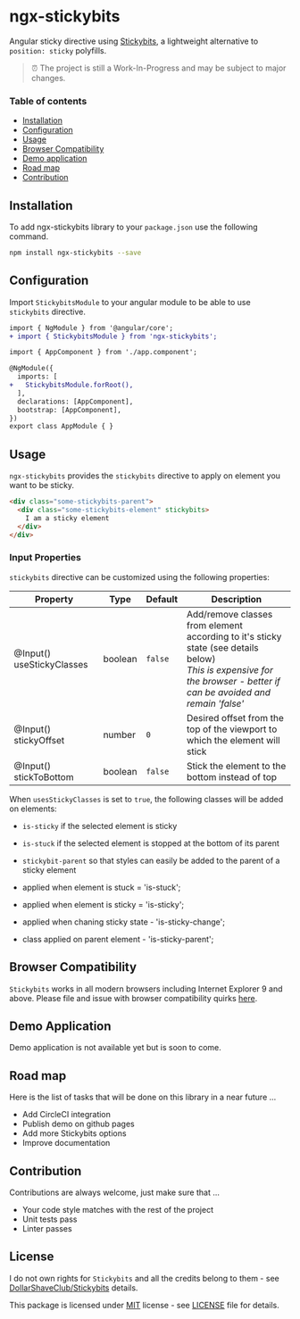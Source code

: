 # ngx-stickybits
Angular sticky directive using [Stickybits](https://github.com/dollarshaveclub/stickybits), a lightweight alternative to `position: sticky` polyfills.

> :alarm_clock: The project is still a Work-In-Progress and may be subject to major changes.

### Table of contents

- [Installation](#installation)
- [Configuration](#configuration)
- [Usage](#usage)
- [Browser Compatibility](#browser-compatibility)
- [Demo application](#demo-application)
- [Road map](#road-map)
- [Contribution](#contribution)

## Installation

To add ngx-stickybits library to your `package.json` use the following command.

```bash
npm install ngx-stickybits --save
```

## Configuration

Import `StickybitsModule` to your angular module to be able to use `stickybits` directive.

```diff
import { NgModule } from '@angular/core';
+ import { StickybitsModule } from 'ngx-stickybits';

import { AppComponent } from './app.component';

@NgModule({
  imports: [
+   StickybitsModule.forRoot(),
  ],
  declarations: [AppComponent],
  bootstrap: [AppComponent],
})
export class AppModule { }
```

## Usage

`ngx-stickybits` provides the `stickybits` directive to apply on element you want to be sticky.

```html
<div class="some-stickybits-parent">
  <div class="some-stickybits-element" stickybits>
    I am a sticky element
  </div>
</div>
```

### Input Properties

`stickybits` directive can be customized using the following properties:

| Property | Type | Default | Description |
| -------- | ---- | ------- | ----------- |
| @Input() useStickyClasses | boolean  | `false` | Add/remove classes from element according to it's sticky state (see details below)<br/> _This is expensive for the browser - better if can be avoided and remain 'false'_ |
| @Input() stickyOffset | number | `0` | Desired offset from the top of the viewport to which the element will stick |
| @Input() stickToBottom | boolean | `false` | Stick the element to the bottom instead of top |

When `usesStickyClasses` is set to `true`, the following classes will be added on elements:

- `is-sticky` if the selected element is sticky
- `is-stuck` if the selected element is stopped at the bottom of its parent
- `stickybit-parent` so that styles can easily be added to the parent of a sticky element

- applied when element is stuck = 'is-stuck';
- applied when element is sticky = 'is-sticky';
- applied when chaning sticky state - 'is-sticky-change';
- class applied on parent element - 'is-sticky-parent';

## Browser Compatibility

`Stickybits` works in all modern browsers including Internet Explorer 9 and above. Please file and issue with browser compatibility quirks [here](https://github.com/dollarshaveclub/stickybits/issues).

## Demo Application

Demo application is not available yet but is soon to come.

## Road map

Here is the list of tasks that will be done on this library in a near future ...

- Add CircleCI integration
- Publish demo on github pages
- Add more Stickybits options
- Improve documentation

## Contribution

Contributions are always welcome, just make sure that ...

- Your code style matches with the rest of the project
- Unit tests pass
- Linter passes

## License

I do not own rights for `Stickybits` and all the credits belong to them - see [DollarShaveClub/Stickybits](https://github.com/dollarshaveclub/stickybits) details.

This package is licensed under [MIT](https://opensource.org/licenses/MIT) license - see [LICENSE](https://github.com/jfcere/ngx-stickybits/blob/master/LICENSE) file for details.
